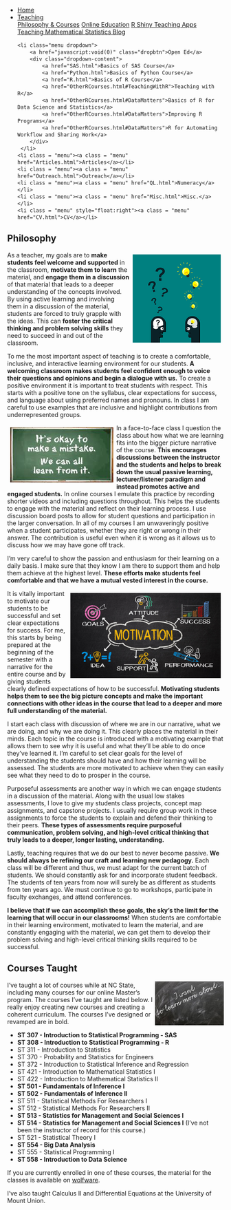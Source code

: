 
<head>
  <link rel="stylesheet" href="../css/styles.css">
</head>

<ul class = "menu">
    <li class = "menu"><a class = "menu" href="../index.html">Home</a></li>
    <li class="menu dropdown">
        <a href="javascript:void(0)" class="dropbtn">Teaching</a>
        <div class="dropdown-content">
            <a href="PhilosophyCourses.html">Philosophy & Courses</a>
            <a href="Online.html">Online Education</a>
            <a href="ShinyApps.html">R Shiny Teaching Apps</a>
            <a href="MathStat.html">Teaching Mathematical Statistics Blog</a>
        </div>
     </li>
    
    <li class="menu dropdown">
        <a href="javascript:void(0)" class="dropbtn">Open Ed</a>
        <div class="dropdown-content">
            <a href="SAS.html">Basics of SAS Course</a>
            <a href="Python.html">Basics of Python Course</a>
            <a href="R.html">Basics of R Course</a>
            <a href="OtherRCourses.html#TeachingWithR">Teaching with R</a>
            <a href="OtherRCourses.html#DataMatters">Basics of R for Data Science and Statistics</a>
            <a href="OtherRCourses.html#DataMatters">Improving R Programs</a>
            <a href="OtherRCourses.html#DataMatters">R for Automating Workflow and Sharing Work</a>
        </div>
     </li>
    <li class = "menu"><a class = "menu" href="Articles.html">Articles</a></li>
    <li class = "menu"><a class = "menu" href="Outreach.html">Outreach</a></li>
    <li class = "menu"><a class = "menu" href="QL.html">Numeracy</a></li>
    <li class = "menu"><a class = "menu" href="Misc.html">Misc.</a></li>
    <li class = "menu" style="float:right"><a class = "menu" href="CV.html">CV</a></li>
</ul>

<br style = "display: block; content: ''; margin-top: 10; ">

## Philosophy

<div style="float: right; padding: 7px 7px 7px 7px;">

<img src = "../images/question.png" alt = "Courtesy: pixabay. Idea image.">

</div>

As a teacher, my goals are to **make students feel welcome and
supported** in the classroom, **motivate them to learn** the material,
and **engage them in a discussion** of that material that leads to a
deeper understanding of the concepts involved. By using active learning
and involving them in a discussion of the material, students are forced
to truly grapple with the ideas. This can **foster the critical thinking
and problem solving skills** they need to succeed in and out of the
classroom.

To me the most important aspect of teaching is to create a comfortable,
inclusive, and interactive learning environment for our students. **A
welcoming classroom makes students feel confident enough to voice their
questions and opinions and begin a dialogue with us.** To create a
positive environment it is important to treat students with respect.
This starts with a positive tone on the syllabus, clear expectations for
success, and language about using preferred names and pronouns. In class
I am careful to use examples that are inclusive and highlight
contributions from underrepresented groups.

<div style="float: left; padding: 7px 7px 7px 7px;">

<img src = "../images/mistake.png" alt = "Courtesy: Ok to make a mistake imag.">

</div>

In a face-to-face class I question the class about how what we are
learning fits into the bigger picture narrative of the course. **This
encourages discussions between the instructor and the students and helps
to break down the usual passive learning, lecturer/listener paradigm and
instead promotes active and engaged students.** In online courses I
emulate this practice by recording shorter videos and including
questions throughout. This helps the students to engage with the
material and reflect on their learning process. I use discussion board
posts to allow for student questions and participation in the larger
conversation. In all of my courses I am unwaveringly positive when a
student participates, whether they are right or wrong in their answer.
The contribution is useful even when it is wrong as it allows us to
discuss how we may have gone off track.

I’m very careful to show the passion and enthusiasm for their learning
on a daily basis. I make sure that they know I am there to support them
and help them achieve at the highest level. **These efforts make
students feel comfortable and that we have a mutual vested interest in
the course.**

<div style="float: right; padding: 7px 7px 7px 7px;">

<img src = "../images/motivation.png" alt = "Motivation image." width = "350">

</div>

It is vitally important to motivate our students to be successful and
set clear expectations for success. For me, this starts by being
prepared at the beginning of the semester with a narrative for the
entire course and by giving students clearly defined expectations of how
to be successful. **Motivating students helps them to see the big
picture concepts and make the important connections with other ideas in
the course that lead to a deeper and more full understanding of the
material.**

I start each class with discussion of where we are in our narrative,
what we are doing, and why we are doing it. This clearly places the
material in their minds. Each topic in the course is introduced with a
motivating example that allows them to see why it is useful and what
they’ll be able to do once they’ve learned it. I’m careful to set clear
goals for the level of understanding the students should have and how
their learning will be assessed. The students are more motivated to
achieve when they can easily see what they need to do to prosper in the
course.

Purposeful assessments are another way in which we can engage students
in a discussion of the material. Along with the usual low stakes
assessments, I love to give my students class projects, concept map
assignments, and capstone projects. I usually require group work in
these assignments to force the students to explain and defend their
thinking to their peers. **These types of assessments require purposeful
communication, problem solving, and high-level critical thinking that
truly leads to a deeper, longer lasting, understanding.**

Lastly, teaching requires that we do our best to never become passive.
**We should always be refining our craft and learning new pedagogy.**
Each class will be different and thus, we must adapt for the current
batch of students. We should constantly ask for and incorporate student
feedback. The students of ten years from now will surely be as different
as students from ten years ago. We must continue to go to workshops,
participate in faculty exchanges, and attend conferences.

**I believe that if we can accomplish these goals, the sky’s the limit
for the learning that will occur in our classrooms!** When students are
comfortable in their learning environment, motivated to learn the
material, and are constantly engaging with the material, we can get them
to develop their problem solving and high-level critical thinking skills
required to be successful.

## Courses Taught

<div style="float: right;">

<img src = "../images/wanttolearn.jpg" alt = "Courtesy: pixabay">

</div>

I’ve taught a lot of courses while at NC State, including many courses
for our online Master’s program. The courses I’ve taught are listed
below. I really enjoy creating new courses and creating a coherent
curriculum. The courses I’ve designed or revamped are in bold.

-   **ST 307 - Introduction to Statistical Programming - SAS**
-   **ST 308 - Introduction to Statistical Programming - R**
-   ST 311 - Introduction to Statistics
-   ST 370 - Probability and Statistics for Engineers
-   ST 372 - Introduction to Statistical Inference and Regression
-   ST 421 - Introduction to Mathematical Statistics I
-   ST 422 - Introduction to Mathematical Statistics II
-   **ST 501 - Fundamentals of Inference I**
-   **ST 502 - Fundamentals of Inference II**
-   ST 511 - Statistical Methods For Researchers I
-   ST 512 - Statistical Methods For Researchers II
-   **ST 513 - Statistics for Management and Social Sciences I**
-   **ST 514 - Statistics for Management and Social Sciences I** (I’ve
    not been the instructor of record for this course.)
-   ST 521 - Statistical Theory I
-   **ST 554 - Big Data Analysis**
-   ST 555 - Statistical Programming I
-   **ST 558 - Introduction to Data Science**

If you are currently enrolled in one of these courses, the material for
the classes is available on [wolfware](https://www.wolfware.ncsu.edu).

I’ve also taught Calculus II and Differential Equations at the
University of Mount Union.
